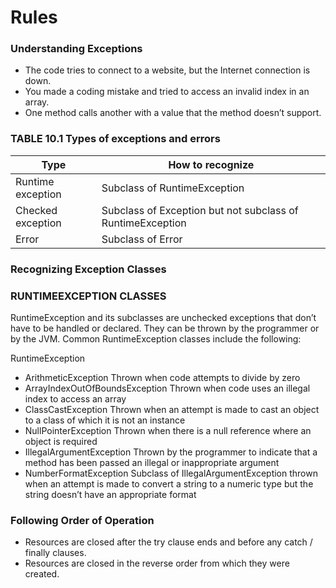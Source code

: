 # Rules

### Understanding Exceptions
- The code tries to connect to a website, but the Internet connection is down.
- You made a coding mistake and tried to access an invalid index in an array.
- One method calls another with a value that the method doesn’t support.

### TABLE 10.1 Types of exceptions and errors
| Type              | How to recognize                                           |
|-------------------|------------------------------------------------------------|
| Runtime exception | Subclass of RuntimeException                               | Yes|Yes|
| Checked exception | Subclass of Exception but not subclass of RuntimeException | Yesy | Yes|
| Error             | Subclass of Error                                          | No |No|


### Recognizing Exception Classes

### RUNTIMEEXCEPTION CLASSES
RuntimeException and its subclasses are unchecked exceptions
that don’t have to be handled or declared. They can be thrown
by the programmer or by the JVM. Common RuntimeException
classes include the following:

RuntimeException
- ArithmeticException Thrown when code attempts to divide by zero
- ArrayIndexOutOfBoundsException Thrown when code uses an illegal index to access an array
- ClassCastException Thrown when an attempt is made to cast an object to a class of which it is not an instance
- NullPointerException Thrown when there is a null reference where an object is required
- IllegalArgumentException Thrown by the programmer to indicate that a method has been passed an illegal or inappropriate argument
- NumberFormatException Subclass of IllegalArgumentException thrown when an attempt is made to convert a string to a numeric type but the string doesn’t have an appropriate format


### Following Order of Operation
- Resources are closed after the try clause ends and before any catch / finally clauses.
- Resources are closed in the reverse order from which they were created.


